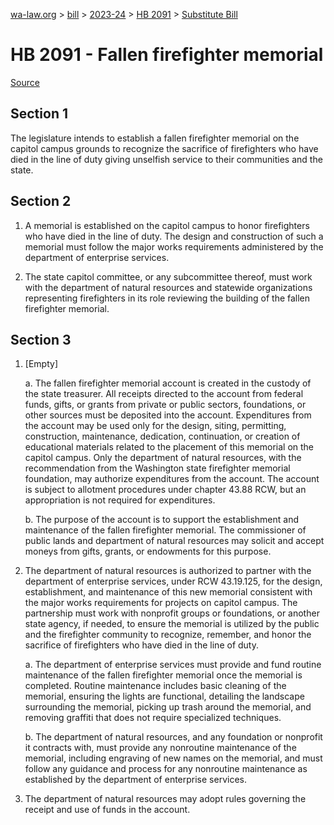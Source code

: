 [wa-law.org](/) > [bill](/bill/) > [2023-24](/bill/2023-24/) > [HB 2091](/bill/2023-24/hb/2091/) > [Substitute Bill](/bill/2023-24/hb/2091/S/)

# HB 2091 - Fallen firefighter memorial

[Source](http://lawfilesext.leg.wa.gov/biennium/2023-24/Pdf/Bills/House%20Bills/2091-S.pdf)

## Section 1
The legislature intends to establish a fallen firefighter memorial on the capitol campus grounds to recognize the sacrifice of firefighters who have died in the line of duty giving unselfish service to their communities and the state.

## Section 2
1. A memorial is established on the capitol campus to honor firefighters who have died in the line of duty. The design and construction of such a memorial must follow the major works requirements administered by the department of enterprise services.

2. The state capitol committee, or any subcommittee thereof, must work with the department of natural resources and statewide organizations representing firefighters in its role reviewing the building of the fallen firefighter memorial.

## Section 3
1. [Empty]

    a. The fallen firefighter memorial account is created in the custody of the state treasurer. All receipts directed to the account from federal funds, gifts, or grants from private or public sectors, foundations, or other sources must be deposited into the account. Expenditures from the account may be used only for the design, siting, permitting, construction, maintenance, dedication, continuation, or creation of educational materials related to the placement of this memorial on the capitol campus. Only the department of natural resources, with the recommendation from the Washington state firefighter memorial foundation, may authorize expenditures from the account. The account is subject to allotment procedures under chapter 43.88 RCW, but an appropriation is not required for expenditures.

    b. The purpose of the account is to support the establishment and maintenance of the fallen firefighter memorial. The commissioner of public lands and department of natural resources may solicit and accept moneys from gifts, grants, or endowments for this purpose.

2. The department of natural resources is authorized to partner with the department of enterprise services, under RCW 43.19.125, for the design, establishment, and maintenance of this new memorial consistent with the major works requirements for projects on capitol campus. The partnership must work with nonprofit groups or foundations, or another state agency, if needed, to ensure the memorial is utilized by the public and the firefighter community to recognize, remember, and honor the sacrifice of firefighters who have died in the line of duty.

    a. The department of enterprise services must provide and fund routine maintenance of the fallen firefighter memorial once the memorial is completed. Routine maintenance includes basic cleaning of the memorial, ensuring the lights are functional, detailing the landscape surrounding the memorial, picking up trash around the memorial, and removing graffiti that does not require specialized techniques.

    b. The department of natural resources, and any foundation or nonprofit it contracts with, must provide any nonroutine maintenance of the memorial, including engraving of new names on the memorial, and must follow any guidance and process for any nonroutine maintenance as established by the department of enterprise services.

3. The department of natural resources may adopt rules governing the receipt and use of funds in the account.
